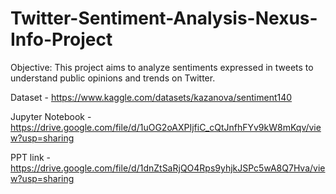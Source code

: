 # Twitter-Sentiment-Analysis-Nexus-Info-Project
Objective: This project aims to analyze sentiments expressed in tweets to understand public opinions and trends on Twitter.

Dataset - https://www.kaggle.com/datasets/kazanova/sentiment140

Jupyter Notebook - https://drive.google.com/file/d/1uOG2oAXPIjfiC_cQtJnfhFYv9kW8mKqv/view?usp=sharing

PPT link - https://drive.google.com/file/d/1dnZtSaRjQO4Rps9yhjkJSPc5wA8Q7Hva/view?usp=sharing
